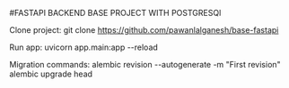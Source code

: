 #FASTAPI BACKEND BASE PROJECT WITH POSTGRESQl

Clone project:
git clone https://github.com/pawanlalganesh/base-fastapi

Run app:
uvicorn app.main:app --reload

Migration commands:
alembic revision --autogenerate -m "First revision"
alembic upgrade head